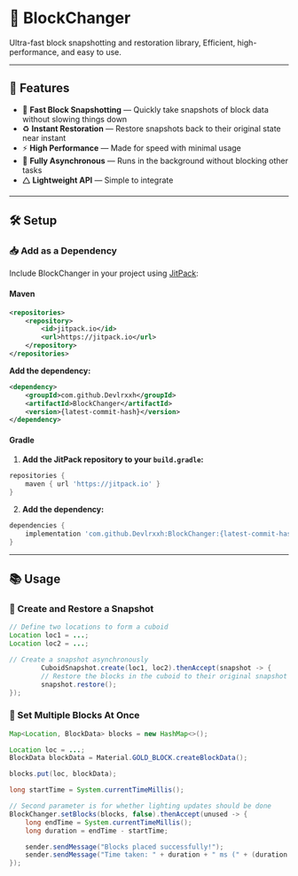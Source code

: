 # 🧱 BlockChanger

Ultra-fast block snapshotting and restoration library, Efficient, high-performance, and easy to use.<br>

---

## 🚀 Features

* 📸 **Fast Block Snapshotting** — Quickly take snapshots of block data without slowing things down
* ♻️ **Instant Restoration** — Restore snapshots back to their original state near instant
* ⚡ **High Performance** — Made for speed with minimal usage  
* 🔁 **Fully Asynchronous** — Runs in the background without blocking other tasks
* 🛆 **Lightweight API** — Simple to integrate  

---

## 🛠️ Setup

### 📥 Add as a Dependency

Include BlockChanger in your project using [JitPack](https://jitpack.io/#Devlrxxh/BlockChanger):

#### Maven

```xml
<repositories>
    <repository>
        <id>jitpack.io</id>
        <url>https://jitpack.io</url>
    </repository>
</repositories>
```

**Add the dependency:**

```xml
<dependency>
    <groupId>com.github.Devlrxxh</groupId>
    <artifactId>BlockChanger</artifactId>
    <version>{latest-commit-hash}</version>
</dependency>
```

#### Gradle

1. **Add the JitPack repository to your `build.gradle`:**

```groovy
repositories {
    maven { url 'https://jitpack.io' }
}
```

2. **Add the dependency:**

```groovy
dependencies {
    implementation 'com.github.Devlrxxh:BlockChanger:{latest-commit-hash}'
}
```

---

## 📚 Usage

### 🧱 Create and Restore a Snapshot

```java
// Define two locations to form a cuboid
Location loc1 = ...;
Location loc2 = ...;

// Create a snapshot asynchronously
        CuboidSnapshot.create(loc1, loc2).thenAccept(snapshot -> {
        // Restore the blocks in the cuboid to their original snapshot state
        snapshot.restore();
});
```

### 🔄 Set Multiple Blocks At Once

```java
Map<Location, BlockData> blocks = new HashMap<>();

Location loc = ...;
BlockData blockData = Material.GOLD_BLOCK.createBlockData();

blocks.put(loc, blockData);

long startTime = System.currentTimeMillis();

// Second parameter is for whether lighting updates should be done
BlockChanger.setBlocks(blocks, false).thenAccept(unused -> {
    long endTime = System.currentTimeMillis();
    long duration = endTime - startTime;

    sender.sendMessage("Blocks placed successfully!");
    sender.sendMessage("Time taken: " + duration + " ms (" + (duration / 1000.0) + " seconds)");
});
```
